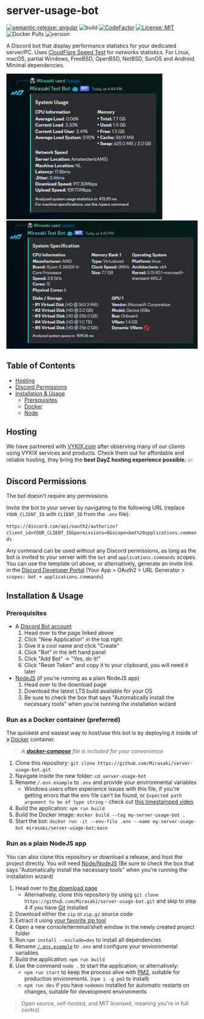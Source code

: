 # server-usage-bot

[![semantic-release: angular](https://img.shields.io/badge/semantic--release-angular-e10079?logo=semantic-release)](https://github.com/semantic-release/semantic-release)
![build](https://img.shields.io/github/actions/workflow/status/mirasaki/server-usage-bot/test.yml?branch=dev)
[![CodeFactor](https://www.codefactor.io/repository/github/mirasaki/server-usage-bot/badge)](https://www.codefactor.io/repository/github/mirasaki/server-usage-bot)
[![License: MIT](https://img.shields.io/badge/License-MIT-yellow.svg)](https://opensource.org/licenses/MIT)
![Docker Pulls](https://img.shields.io/docker/pulls/mirasaki/server-usage-bot)
![version](https://img.shields.io/github/v/release/Mirasaki/server-usage-bot)

A Discord bot that display performance statistics for your dedicated server/PC. Uses [CloudFlare Speed Test](https://speed.cloudflare.com/) for networks statistics. For Linux, macOS, partial Windows, FreeBSD, OpenBSD, NetBSD, SunOS and Android. Minimal dependencies.

![usage](./assets/usage.png)
![specs](./assets/specs.png)

## Table of Contents

- [Hosting](#hosting)
- [Discord Permissions](#discord-permissions)
- [Installation & Usage](#installation--usage)
  - [Prerequisites](#prerequisites)
  - [Docker](#run-as-a-docker-container-preferred)
  - [Node](#run-as-a-plain-nodejs-app)

## Hosting

We have partnered with [VYKIX.com](https://portal.vykix.com/aff.php?aff=17) after observing many of our clients using VYKIX services and products. Check them out for affordable and reliable hosting, they bring the **best DayZ hosting experience possible.** 📈

## Discord Permissions

The bot doesn't require any permissions

Invite the bot to your server by navigating to the following URL (replace `YOUR_CLIENT_ID` with `CLIENT_ID` from the `.env` file):

`https://discord.com/api/oauth2/authorize?client_id=YOUR_CLIENT_ID&permissions=0&scope=bot%20applications.commands`

Any command can be used without any Discord permissions, as long as the bot is invited to your server with the `bot` and `applications.commands` scopes. You can use the template url above, or alternatively, generate an invite link in the [Discord Developer Portal](https://discord.com/developers/applications) (Your App > OAuth2 > URL Generator > `scopes: bot + applications.commands`)

## Installation & Usage

### Prerequisites

- A [Discord Bot account](https://discord.com/developers/applications "Discord Developer Portal")
    1) Head over to the page linked above
    2) Click "New Application" in the top right
    3) Give it a cool name and click "Create"
    4) Click "Bot" in the left hand panel
    5) Click "Add Bot" -> "Yes, do it!"
    6) Click "Reset Token" and copy it to your clipboard, you will need it later
- [NodeJS](https://nodejs.org/en/download/ "Node official website") (if you're running as a plain NodeJS app)
    1) Head over to the download page
    2) Download the latest LTS build available for your OS
    3) Be sure to check the box that says "Automatically install the necessary tools" when you're running the installation wizard

### Run as a Docker container (preferred)

The quickest and easiest way to host/use this bot is by deploying it inside of a [Docker](https://docs.docker.com/engine/install/ "Official Docker Website") container.

> *A [**docker-compose**](https://docs.docker.com/compose/ "View docker-compose documentation") file is included for your convenience*

1. Clone this repository: `git clone https://github.com/Mirasaki/server-usage-bot.git`
2. Navigate inside the new folder: `cd server-usage-bot`
3. Rename `/.env.example` to `.env` and provide your environmental variables
    - Windows users often experience issues with this file, if you're getting errors that the env file can't be found, or `Expected path argument to be of type string` - check out [this timestamped video](https://youtu.be/6rOCUZ8opLM?t=42)
4. Build the application: `npm run build`
5. Build the Docker image: `docker build --tag my-server-usage-bot .`
6. Start the bot: `docker run -it --env-file .env --name my-server-usage-bot mirasaki/server-usage-bot:main`

### Run as a plain NodeJS app

You can also clone this repository or download a release, and host the project directly. You will need [Node/NodeJS](https://nodejs.org/en/ "Node official website") (Be sure to check the box that says "Automatically install the necessary tools" when you're running the installation wizard)

1. Head over to [the download page](https://github.com/Mirasaki/server-usage-bot/releases/)
    - Alternatively, clone this repository by using `git clone https://github.com/Mirasaki/server-usage-bot.git` and skip to step 4 if you have [Git](https://git-scm.com/downloads "Git Download Section") installed
2. Download either the `zip` or `zip.gz` source code
3. Extract it using [your favorite zip tool](https://www.rarlab.com/download.htm "It's WinRar, duh")
4. Open a new console/terminal/shell window in the newly created project folder
5. Run `npm install --exclude=dev` to install all dependencies
6. Rename [`/.env.example`](/.env.example "View .env.example file in current repository") to `.env` and configure your environmental variables
7. Build the application: `npm run build`
8. Use the command `node .` to start the application, or alternatively:
    - `npm run start` to keep the process alive with [PM2](https://pm2.io/ "PM2 | Official Website"), suitable for production environments. (`npm i -g pm2` to install)
    - `npm run dev` if you have `nodemon` installed for automatic restarts on changes, suitable for development environments

> Open source, self-hosted, and MIT licensed, meaning you're in full control.
